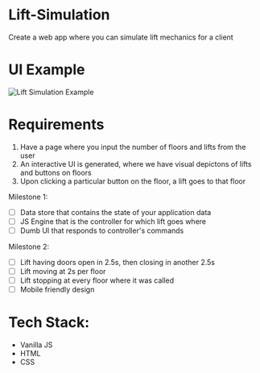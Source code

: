 # Lift-Simulation
Create a web app where you can simulate lift mechanics for a client

# UI Example
![Lift Simulation Example](Lift-Simulation-Example.png "Lift Simulation Example")

# Requirements
  1. Have a page where you input the number of floors and lifts from the user
  2. An interactive UI is generated, where we have visual depictons of lifts and buttons on floors
  3. Upon clicking a particular button on the floor, a lift goes to that floor

  Milestone 1:
   - [ ] Data store that contains the state of your application data
   - [ ] JS Engine that is the controller for which lift goes where
   - [ ] Dumb UI that responds to controller's commands
   
  Milestone 2:
   - [ ] Lift having doors open in 2.5s, then closing in another 2.5s
   - [ ] Lift moving at 2s per floor
   - [ ] Lift stopping at every floor where it was called
   - [ ] Mobile friendly design

# Tech Stack:
- Vanilla JS
- HTML
- CSS


